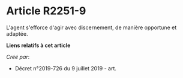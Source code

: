 # Article R2251-9

L'agent s'efforce d'agir avec discernement, de manière opportune et adaptée.

**Liens relatifs à cet article**

_Créé par_:

  - Décret n°2019-726 du 9 juillet 2019 - art.
